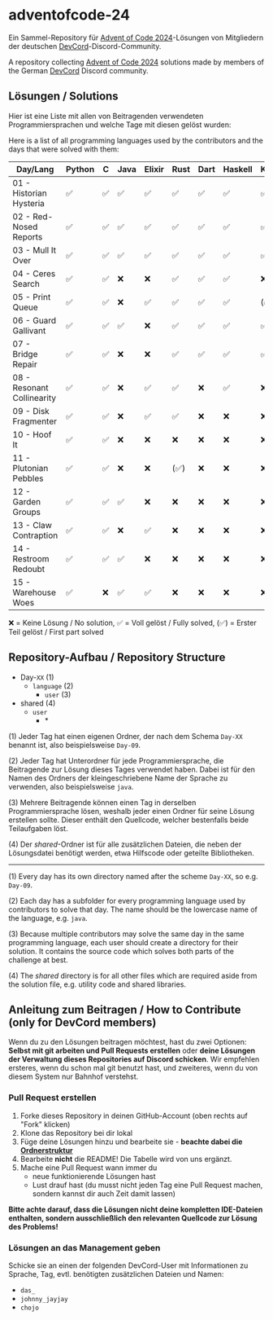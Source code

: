 # adventofcode-24

Ein Sammel-Repository für [Advent of Code 2024](https://adventofcode.com/2024)-Lösungen von Mitgliedern der deutschen [DevCord](https://discord.gg/devcordde)-Discord-Community.

A repository collecting [Advent of Code 2024](https://adventofcode.com/2024) solutions made by members of the German [DevCord](https://discord.gg/devcordde) Discord community.

## Lösungen / Solutions

Hier ist eine Liste mit allen von Beitragenden verwendeten Programmiersprachen und welche Tage mit diesen gelöst wurden:

Here is a list of all programming languages used by the contributors and the days that were solved with them:

| Day/Lang                   | Python | C | Java | Elixir | Rust | Dart | Haskell | Kotlin | Lean | Uiua | R | TypeScript | Ruby | Zig | Go | Bash | JavaScript |
|----------------------------|--------|---|------|--------|------|------|---------|--------|------|------|---|------------|------|-----|----|------|------------|
| 01 - Historian Hysteria    | ✅      | ✅ | ✅    | ✅      | ✅    | ✅    | ✅       | ✅      | ✅    | ✅    | ✅ | ✅          | ✅    | ✅   | ✅  | ❌    | ✅          |
| 02 - Red-Nosed Reports     | ✅      | ✅ | ✅    | ✅      | ✅    | ✅    | ✅       | ✅      | ✅    | ✅    | ✅ | ✅          | ✅    | ✅   | ✅  | ❌    | ❌          |
| 03 - Mull It Over          | ✅      | ✅ | ✅    | ✅      | ✅    | ✅    | ✅       | ✅      | ✅    | ✅    | ✅ | ✅          | ✅    | ✅   | ❌  | ✅    | ❌          |
| 04 - Ceres Search          | ✅      | ✅ | ❌    | ❌      | ✅    | ✅    | ✅       | ❌      | ✅    | ✅    | ✅ | ✅          | ❌    | ❌   | ❌  | ✅    | ❌          |
| 05 - Print Queue           | ✅      | ✅ | ❌    | ✅      | ✅    | ✅    | ✅       | (✅)    | ✅    | (✅)  | ✅ | ❌          | ❌    | ❌   | ❌  | ❌    | ❌          |
| 06 - Guard Gallivant       | ✅      | ✅ | ✅    | ❌      | ✅    | ✅    | ✅       | ✅      | ❌    | ❌    | ❌ | ❌          | ❌    | ❌   | ❌  | ❌    | ❌          |
| 07 - Bridge Repair         | ✅      | ✅ | ❌    | ❌      | ✅    | ✅    | ✅       | ✅      | ❌    | ❌    | ❌ | ❌          | ❌    | ❌   | ❌  | ❌    | ❌          |
| 08 - Resonant Collinearity | ✅      | ✅ | ❌    | ✅      | ✅    | ❌    | ✅       | ❌      | ❌    | ❌    | ❌ | ❌          | ❌    | ❌   | ❌  | ❌    | ❌          |
| 09 - Disk Fragmenter       | ✅      | ✅ | ❌    | ✅      | ✅    | ❌    | ❌       | ❌      | ❌    | ❌    | ❌ | ❌          | ❌    | ❌   | ❌  | ❌    | ❌          |
| 10 - Hoof It               | ✅      | ✅ | ❌    | ❌      | ❌    | ❌    | ❌       | ❌      | ❌    | ❌    | ❌ | ❌          | ❌    | ❌   | ❌  | ❌    | ❌          |
| 11 - Plutonian Pebbles     | ✅      | ✅ | ❌    | ❌      | (✅)  | ❌    | ❌       | ❌      | ❌    | ❌    | ❌ | ❌          | ❌    | ❌   | ❌  | ❌    | ❌          |
| 12 - Garden Groups         | ✅      | ✅ | ✅    | ❌      | ❌    | ❌    | ❌       | ❌      | ❌    | ❌    | ❌ | ❌          | ❌    | ❌   | ❌  | ❌    | ❌          |
| 13 - Claw Contraption      | ✅      | ✅ | ❌    | ✅      | ❌    | ❌    | ❌       | ❌      | ❌    | ❌    | ❌ | ❌          | ❌    | ❌   | ❌  | ❌    | ❌          |
| 14 - Restroom Redoubt      | ✅      | ✅ | ✅    | ❌      | ❌    | ❌    | ❌       | ❌      | ❌    | ❌    | ❌ | ❌          | ❌    | ❌   | ❌  | ❌    | ❌          |
| 15 - Warehouse Woes        | ✅      | ❌ | ✅    | ✅      | ❌    | ❌    | ❌       | ❌      | ❌    | ❌    | ❌ | ❌          | ❌    | ❌   | ❌  | ❌    | ❌          |

❌   = Keine Lösung / No solution,
✅   = Voll gelöst / Fully solved,
(✅) = Erster Teil gelöst / First part solved

## Repository-Aufbau / Repository Structure
- Day-`XX`       (1) 
  - `language`        (2)
    - `user`    (3)
- shared        (4)
  - `user`
    - \*    

(1) Jeder Tag hat einen eigenen Ordner, der nach dem Schema `Day-XX` benannt ist, also beispielsweise `Day-09`.

(2) Jeder Tag hat Unterordner für jede Programmiersprache, die Beitragende zur Lösung dieses Tages verwendet haben. Dabei ist für den Namen des Ordners der kleingeschriebene Name der Sprache zu verwenden, also beispielsweise `java`.

(3) Mehrere Beitragende können einen Tag in derselben Programmiersprache lösen, weshalb jeder einen Ordner für seine Lösung erstellen sollte. Dieser enthält den Quellcode, welcher bestenfalls beide Teilaufgaben löst.

(4) Der *shared*-Ordner ist für alle zusätzlichen Dateien, die neben der Lösungsdatei benötigt werden, etwa Hilfscode oder geteilte Bibliotheken.

---

(1) Every day has its own directory named after the scheme `Day-XX`, so e.g. `Day-09`.

(2) Each day has a subfolder for every programming language used by contributors to solve that day. The name should be the lowercase name of the language, e.g. `java`. 

(3) Because multiple contributors may solve the same day in the same programming language, each user should create a directory for their solution. It contains the source code which solves both parts of the challenge at best.

(4) The *shared* directory is for all other files which are required aside from the solution file, e.g. utility code and shared libraries.

## Anleitung zum Beitragen / How to Contribute (only for DevCord members)
Wenn du zu den Lösungen beitragen möchtest, hast du zwei Optionen: **Selbst mit git arbeiten und Pull Requests erstellen** oder **deine Lösungen der Verwaltung dieses Repositories auf Discord schicken**. Wir empfehlen ersteres, wenn du schon mal git benutzt hast, und zweiteres, wenn du von diesem System nur Bahnhof verstehst.

### Pull Request erstellen

1. Forke dieses Repository in deinen GitHub-Account (oben rechts auf "Fork" klicken)
2. Klone das Repository bei dir lokal
3. Füge deine Lösungen hinzu und bearbeite sie - **beachte dabei die [Ordnerstruktur](#repository-aufbau--repository-structure)**
4. Bearbeite **nicht** die README! Die Tabelle wird von uns ergänzt.
5. Mache eine Pull Request wann immer du
   - neue funktionierende Lösungen hast
   - Lust drauf hast (du musst nicht jeden Tag eine Pull Request machen, sondern kannst dir auch Zeit damit lassen)

**Bitte achte darauf, dass die Lösungen nicht deine kompletten IDE-Dateien enthalten, sondern ausschließlich den relevanten Quellcode zur Lösung des Problems!**

### Lösungen an das Management geben
Schicke sie an einen der folgenden DevCord-User mit Informationen zu Sprache, Tag, evtl. benötigten zusätzlichen Dateien und Namen:
   - `das_`
   - `johnny_jayjay`
   - `chojo`

